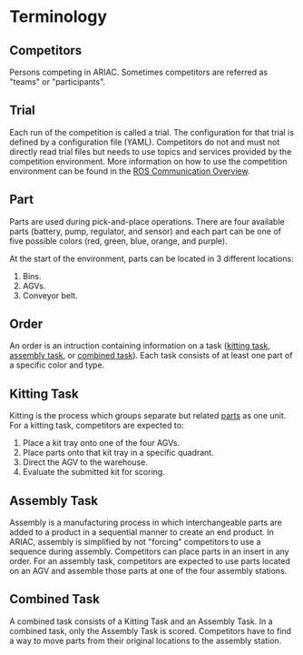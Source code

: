# Terminology

## Competitors

Persons competing in ARIAC. Sometimes competitors are referred as "teams" or "participants".

## Trial

Each run of the competition is called a trial. The configuration for that trial is defined by a
configuration file (YAML). Competitors do not and must not directly read trial files but needs to use topics and services provided by the competition environment. More information on how to use the competition environment can be found in the [ROS Communication Overview](ros_communication.md).

## Part

Parts are used during pick-and-place operations. There are four available parts (battery, pump, regulator, and sensor) and each part can be one of five possible colors (red, green, blue, orange, and purple).

At the start of the environment, parts can be located in 3 different locations:

1. Bins.
2. AGVs.
3. Conveyor belt.

## Order

An order is an intruction containing information on a task ([kitting task](#kitting-task), [assembly task](#assembly-task), or [combined task](#combined-task)). Each task consists of at least one part of a specific color and type.

## Kitting Task

Kitting is the process which groups separate but related [parts](#part) as one unit. For a kitting task, competitors are expected to: 

1. Place a kit tray onto one of the four AGVs.
2. Place parts onto that kit tray in a specific quadrant.
3. Direct the AGV to the warehouse.
4. Evaluate the submitted kit for scoring.

## Assembly Task

Assembly is a manufacturing process in which interchangeable parts are added to a product in a sequential manner to create an end product. In ARIAC, assembly is simplified by not "forcing" competitors to use a sequence during assembly. Competitors can place parts in an insert in any order. For an assembly task, competitors are expected to use parts located on an AGV and assemble those parts at one of the four assembly stations.

## Combined Task

A combined task consists of a Kitting Task and an Assembly Task. In a combined task, only the Assembly Task is scored. Competitors have to find a way to move parts from their original locations to the assembly station.
